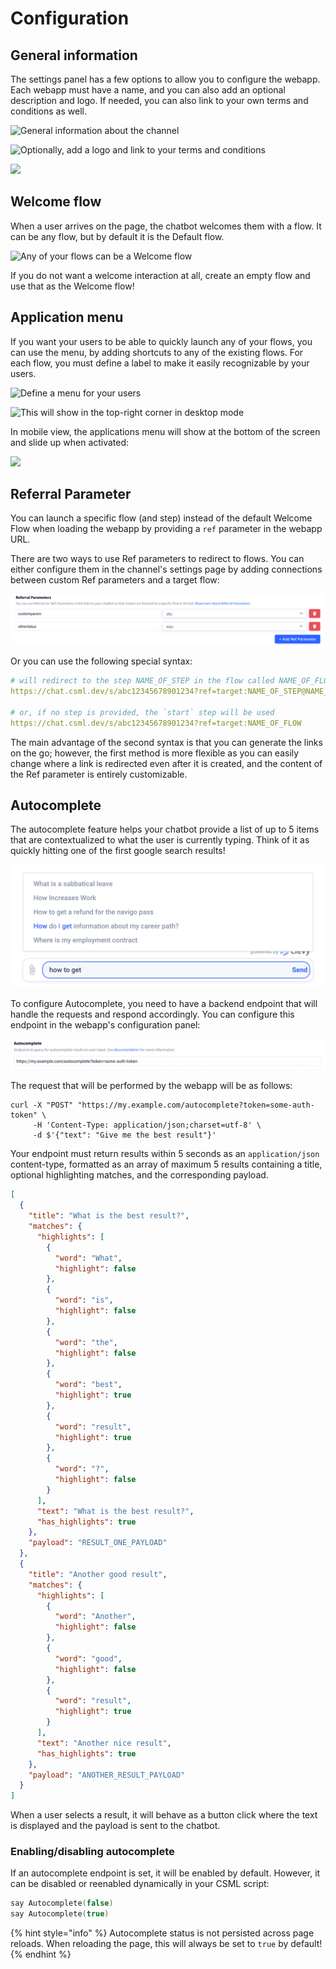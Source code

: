 # Configuration

## General information

The settings panel has a few options to allow you to configure the webapp. Each webapp must have a name, and you can also add an optional description and logo. If needed, you can also link to your own terms and conditions as well.

![General information about the channel](../../.gitbook/assets/capture-de-cran-2020-04-12-22.31.24.png)

![Optionally, add a logo and link to your terms and conditions](../../.gitbook/assets/capture-de-cran-2020-04-12-22.31.33.png)

![](../../.gitbook/assets/capture-de-cran-2020-04-12-22.35.06.png)

## Welcome flow

When a user arrives on the page, the chatbot welcomes them with a flow. It can be any flow, but by default it is the Default flow.

![Any of your flows can be a Welcome flow](../../.gitbook/assets/capture-de-cran-2020-04-12-22.38.49.png)

If you do not want a welcome interaction at all, create an empty flow and use that as the Welcome flow!

## Application menu

If you want your users to be able to quickly launch any of your flows, you can use the menu, by adding shortcuts to any of the existing flows. For each flow, you must define a label to make it easily recognizable by your users.

![Define a menu for your users](../../.gitbook/assets/capture-de-cran-2020-04-12-22.38.36.png)

![This will show in the top-right corner in desktop mode ](../../.gitbook/assets/capture-de-cran-2020-04-12-22.41.02.png)

In mobile view, the applications menu will show at the bottom of the screen and slide up when activated:

![](../../.gitbook/assets/capture-de-cran-2020-04-12-22.44.00.png)

## Referral Parameter

You can launch a specific flow (and step) instead of the default Welcome Flow when loading the webapp by providing a `ref` parameter in the webapp URL.

There are two ways to use Ref parameters to redirect to flows. You can either configure them in the channel's settings page by adding connections between custom Ref parameters and a target flow:

![](<../../.gitbook/assets/image (122) (1) (1) (1) (1).png>)

Or you can use the following special syntax:

```yaml
# will redirect to the step NAME_OF_STEP in the flow called NAME_OF_FLOW
https://chat.csml.dev/s/abc12345678901234?ref=target:NAME_OF_STEP@NAME_OF_FLOW

# or, if no step is provided, the `start` step will be used
https://chat.csml.dev/s/abc12345678901234?ref=target:NAME_OF_FLOW
```

The main advantage of the second syntax is that you can generate the links on the go; however, the first method is more flexible as you can easily change where a link is redirected even after it is created, and the content of the Ref parameter is entirely customizable.

## Autocomplete

The autocomplete feature helps your chatbot provide a list of up to 5 items that are contextualized to what the user is currently typing. Think of it as quickly hitting one of the first google search results!

![](<../../.gitbook/assets/image (122) (1) (1) (1).png>)

To configure Autocomplete, you need to have a backend endpoint that will handle the requests and respond accordingly. You can configure this endpoint in the webapp's configuration panel:

![](<../../.gitbook/assets/image (121) (1).png>)

The request that will be performed by the webapp will be as follows:

```
curl -X "POST" "https://my.example.com/autocomplete?token=some-auth-token" \
     -H 'Content-Type: application/json;charset=utf-8' \
     -d $'{"text": "Give me the best result"}'
```

Your endpoint must return results within 5 seconds as an `application/json` content-type, formatted as an array of maximum 5 results containing a title, optional highlighting matches, and the corresponding payload.&#x20;

```json
[
  {
    "title": "What is the best result?",
    "matches": {
      "highlights": [
        {
          "word": "What",
          "highlight": false
        },
        {
          "word": "is",
          "highlight": false
        },
        {
          "word": "the",
          "highlight": false
        },
        {
          "word": "best",
          "highlight": true
        },
        {
          "word": "result",
          "highlight": true
        },
        {
          "word": "?",
          "highlight": false
        }
      ],
      "text": "What is the best result?",
      "has_highlights": true
    },
    "payload": "RESULT_ONE_PAYLOAD"
  },
  {
    "title": "Another good result",
    "matches": {
      "highlights": [
        {
          "word": "Another",
          "highlight": false
        },
        {
          "word": "good",
          "highlight": false
        },
        {
          "word": "result",
          "highlight": true
        }
      ],
      "text": "Another nice result",
      "has_highlights": true
    },
    "payload": "ANOTHER_RESULT_PAYLOAD"
  }
]
```

When a user selects a result, it will behave as a button click where the text is displayed and the payload is sent to the chatbot.

### Enabling/disabling autocomplete

If an autocomplete endpoint is set, it will be enabled by default. However, it can be disabled or reenabled dynamically in your CSML script:

```cpp
say Autocomplete(false)
say Autocomplete(true)
```

{% hint style="info" %}
Autocomplete status is not persisted across page reloads. When reloading the page, this will always be set to `true` by default!
{% endhint %}
